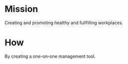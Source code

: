 Mission
=======
Creating and promoting healthy and fullfilling workplaces.

How
====
By creating a one-on-one management tool.

